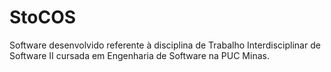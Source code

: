 # StoCOS
Software desenvolvido referente à disciplina de Trabalho Interdisciplinar de Software II cursada em Engenharia de Software na PUC Minas.
